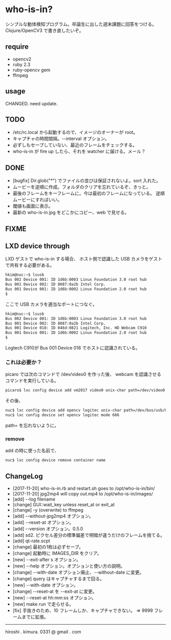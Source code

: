 # who-is-in?

シンプルな動体検知プログラム。卒論生に出した週末課題に回答をつける。
Clojure/OpenCV3 で書き直したいぞ。

## require

* opencv2
* ruby 2.3
* ruby-opencv gem
* ffmpeg

## usage

CHANGED. need update.


## TODO

* /etc/rc.local から起動するので、イメージのオーナーが root。
* キャプチャの時間間隔。--interval オプション。
* 必ずしもセーブしていない、最近のフレームをチェックする。
* who-is-in が fire up したら、それを watcher に届ける。メール？

## DONE

* [bugfix] Dir.glob("*") でファイルの並びは保証されないよ。sort 入れた。
* ムービーを逆順に作成。フォルダのクリアを忘れているぞ、きっと。
* 最後のフレームをキーフレームに。今は最初のフレームになっている。
  逆順ムービーにすればいい。
* 閾値も画面に表示。
* 最新の who-is-in jpg をどこかにコピー、web で見せる。

## FIXME


## LXD device through

LXD ゲストで who-is-in する場合、
ホスト側で認識した USB カメラをゲストで共有する必要がある。

```sh
hkim@nuc:~$ lsusb
Bus 002 Device 001: ID 1d6b:0003 Linux Foundation 3.0 root hub
Bus 001 Device 002: ID 8087:0a2b Intel Corp.
Bus 001 Device 001: ID 1d6b:0002 Linux Foundation 2.0 root hub
$
```

ここで USB カメラを適当なポートにつなぐ。

```sh
hkim@nuc:~$ lsusb
Bus 002 Device 001: ID 1d6b:0003 Linux Foundation 3.0 root hub
Bus 001 Device 002: ID 8087:0a2b Intel Corp.
Bus 001 Device 018: ID 046d:0821 Logitech, Inc. HD Webcam C910
Bus 001 Device 001: ID 1d6b:0002 Linux Foundation 2.0 root hub
$
```
Logtech C910が Bus 001 Device 018 でホストに認識されている。

### これは必要か？

picaro では次のコマンドで /dev/video0 を作った後、
webcam を認識させるコマンドを実行している。

```sh
picaro$ lxc config device add vm2017 video0 unix-char path=/dev/video0
```

その後、

```sh
nuc$ lxc config device add opencv logitec unix-char path=/dev/bus/usb/001/018
nuc$ lxc config device set opencv logitec mode 666
```

path= を忘れないように。

### remove

add の時に使った名前で、

```sh
nuc$ lxc config device remove container name
```

## ChangeLog

* [2017-11-20] who-is-in.rb and restart.sh goes to /opt/who-is-in/bin/
* [2017-11-20] jpg2mp4 will copy out.mp4 to /opt/who-is-in/images/
* [add] --log filename
* [change] GUI::wait\_key unless reset\_at or exit\_at
* [change] -y (overwrite) to ffmpeg
* [add] --without-jpg2mp4 オプション。
* [add] --reset-at オプション。
* [add] --version オプション。0.5.0
* [add] sd2. ピクセル差分の標準偏差で明暗が違うだけのフレームを捨てる。
* [add] qt-rate.scpt
* [change] 最初の1枚は必ずセーブ。
* [change] 起動時に IMAGES_DIR をクリア。
* [new] --exit-after s オプション。
* [new] --help オプション。オプションと使い方の説明。
* [change] --with-date オプション廃止、--without-date に変更。
* [change] query はキャプチャするまで回る。
* [new] --with-date オプション。
* [change] --reset-at を --exit-at に変更。
* [new] --reset-at hh:mm:ss オプション。
* [new] make run で走らせる。
* [fix] 手抜きのため、10 フレームしか、キャプチャできない。
  => 9999 フレームまでに拡張。

---
hiroshi . kimura. 0331 @ gmail . com
